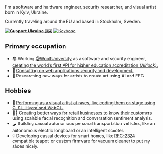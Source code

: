 I'm a software and hardware engineer, security researcher, and visual artist born in Kyiv, Ukraine.

Currently traveling around the EU and based in Stockholm, Sweden. 

**[![Support Ukraine 🇺🇦](https://img.shields.io/badge/Support-Ukraine-FFCC00.svg?style=for-the-badge&color=FFCC00&labelColor=0057b7)](https://savelife.in.ua/)** [![Keybase](https://img.shields.io/keybase/pgp/0x77dev?style=for-the-badge)](https://keybase.io/0x77dev)

## Primary occupation

- 📚 Working [@WoolfUniversity](woolf.university) as a software and security engineer, [creating the world's first API for higher education accreditation _(Airlock)_.](https://product.woolf.university/airlock)
- 🔐 [Consulting on web applications security and development.](https://0x77.dev)
- 🧠 Researching new ways for artists to create art using AI and EEG.

## Hobbies

- 🤹 [Performing as a visual artist at raves, live coding them on stage using GLSL, Hydra and WebGL.](https://instagram.com/0x77art)
- 👩‍💼 [Creating better ways for retail businesses to know their customers](https://revive.tools) using scalable facial recognition and conversation sentiment analysis.
- 🛹 Building casual autonomous personal transportation vehicles, like an autonomous electric longboard or an intelligent scooter.
- 💡 Developing casual devices for smart homes, like [RFC-2324](https://www.rfc-editor.org/rfc/rfc2324) compatible teapot, or custom firmware for vacuum cleaner to put my shoes nicely.
